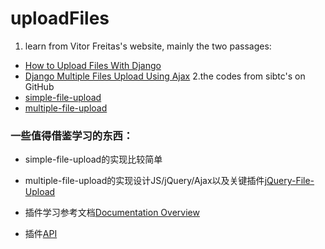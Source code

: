 # uploadFiles

1. learn from Vitor Freitas's website, mainly the two passages:
- [How to Upload Files With Django](https://simpleisbetterthancomplex.com/tutorial/2016/08/01/how-to-upload-files-with-django.html)
- [Django Multiple Files Upload Using Ajax](https://simpleisbetterthancomplex.com/tutorial/2016/11/22/django-multiple-file-upload-using-ajax.html)
2.the codes from sibtc's on GitHub
- [simple-file-upload](https://github.com/sibtc/simple-file-upload)
- [multiple-file-upload](https://github.com/sibtc/multiple-file-upload)

### 一些值得借鉴学习的东西：
- simple-file-upload的实现比较简单
- multiple-file-upload的实现设计JS/jQuery/Ajax以及关键插件[jQuery-File-Upload](https://github.com/blueimp/jQuery-File-Upload/tree/v9.18.0)

- 插件学习参考文档[Documentation Overview](https://github.com/blueimp/jQuery-File-Upload/wiki)
- 插件[API](https://github.com/blueimp/jQuery-File-Upload/wiki/API)
